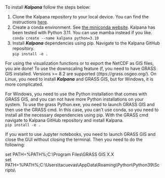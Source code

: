 To install ***Kalpana*** follow the steps below:

1. Clone the Kalpana repository to your local device. You can find the instructions [here](https://docs.github.com/en/repositories/creating-and-managing-repositories/cloning-a-repository).
2. Create a conda environment. See [the miniconda website](https://conda.io/projects/conda/en/latest/user-guide/tasks/manage-environments.html). Kalpana has been tested with Python 3.11. You can use mamba instead if you like.<br>
   ```conda create --name kalpana python=3.10```
3. Install ***Kalpana*** dependencies using pip. Navigate to the Kalpana GitHub repository.<br>
  ```pip install -e .```

For using the visualization functions or to export the NetCDF as GIS files, you are done! To use the downscaling feature (f, you need to have GRASS GIS installed. Versions >= 8.2 are supported ((ttps://grass.osgeo.org/). On Linux, you need to install ***Kalpana*** and GRASS GIS, but for Windows, it is more complicated.

For Windows, you need to use the Python installation that comes with GRASS GIS, and you can not have more Python installations on your system. To use the grass Python.exe, you need to launch GRASS GIS and then use the GRASS cmd. In this case, you can't use conda, so you need to install all the necessary dependencies using pip. With the GRASS cmd navigate to Kalpana GitHub repository and install Kalpana. <br>
  ```pip install -e .```

If you want to use Jupyter notebooks, you need to launch GRASS GIS and close the GUI without closing the terminal. Then you need to do the following:

set PATH=%PATH%;C:\Program Files\GRASS GIS X.X\
set PATH=%PATH%;C:\Users\tacuevas\AppData\Roaming\Python\Python39\Scripts\
